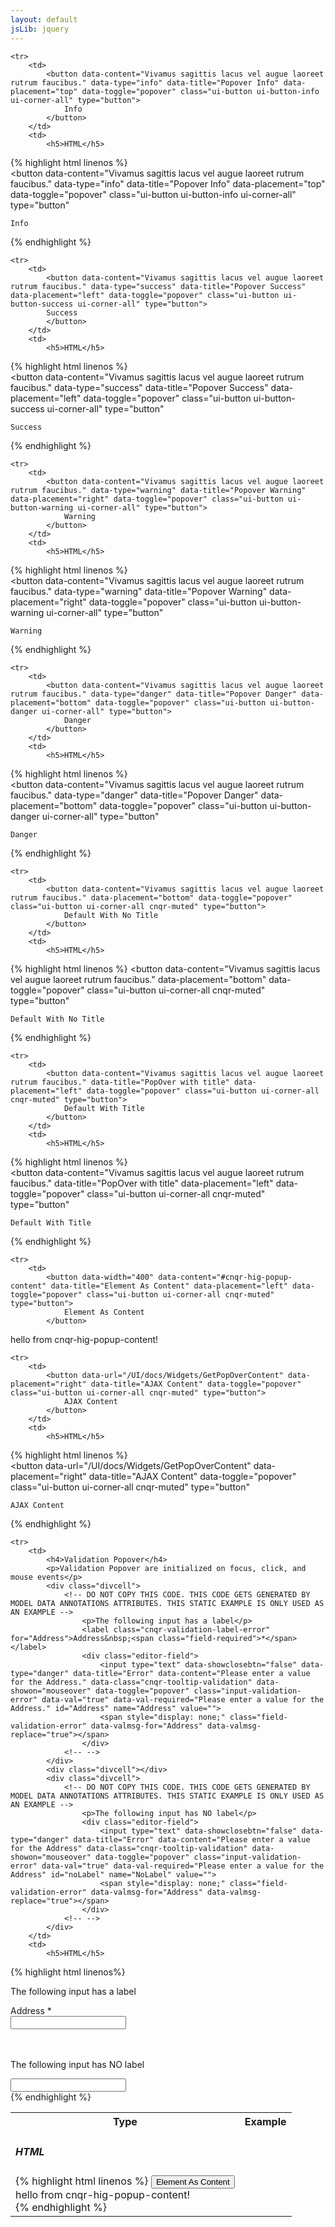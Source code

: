 ```yaml
---
layout: default
jsLib: jquery
---
```


<table class="reporttable reporttable-lg">
	<tbody><tr>
		<th>Type</th>
		<th>Example</th>
	</tr>

	<tr>
		<td>
			<button data-content="Vivamus sagittis lacus vel augue laoreet rutrum faucibus." data-type="info" data-title="Popover Info" data-placement="top" data-toggle="popover" class="ui-button ui-button-info ui-corner-all" type="button">
				Info
			</button>
		</td>
		<td>
			<h5>HTML</h5>
{% highlight html linenos %}			
<button 
	data-content="Vivamus sagittis lacus vel augue laoreet rutrum faucibus." 
	data-type="info" 
	data-title="Popover Info" 
	data-placement="top" 
	data-toggle="popover" 
	class="ui-button ui-button-info ui-corner-all" 
	type="button"
>
	Info
</button>	
{% endhighlight %}
</td>
	</tr>

	<tr>
		<td>
			<button data-content="Vivamus sagittis lacus vel augue laoreet rutrum faucibus." data-type="success" data-title="Popover Success" data-placement="left" data-toggle="popover" class="ui-button ui-button-success ui-corner-all" type="button">
			Success
			</button>
		</td>
		<td>
			<h5>HTML</h5>
{% highlight html linenos %}				
<button 
	data-content="Vivamus sagittis lacus vel augue laoreet rutrum faucibus." 
	data-type="success" 
	data-title="Popover Success" 
	data-placement="left" 
	data-toggle="popover" 
	class="ui-button ui-button-success ui-corner-all" 
	type="button"
>
	Success
</button>
{% endhighlight %}			
		</td>
	</tr>

	<tr>
		<td>
			<button data-content="Vivamus sagittis lacus vel augue laoreet rutrum faucibus." data-type="warning" data-title="Popover Warning" data-placement="right" data-toggle="popover" class="ui-button ui-button-warning ui-corner-all" type="button">
				Warning
			</button>
		</td>
		<td>
			<h5>HTML</h5>
{% highlight html linenos %}		
<button 
	data-content="Vivamus sagittis lacus vel augue laoreet rutrum faucibus." 
	data-type="warning" 
	data-title="Popover Warning" 
	data-placement="right" 
	data-toggle="popover" 
	class="ui-button ui-button-warning ui-corner-all" type="button"
>
	Warning
</button>
{% endhighlight %}			
		</td>
	</tr>

	<tr>
		<td>
			<button data-content="Vivamus sagittis lacus vel augue laoreet rutrum faucibus." data-type="danger" data-title="Popover Danger" data-placement="bottom" data-toggle="popover" class="ui-button ui-button-danger ui-corner-all" type="button">
				Danger
			</button>
		</td>
		<td>
			<h5>HTML</h5>
{% highlight html linenos  %}			
<button 
	data-content="Vivamus sagittis lacus vel augue laoreet rutrum faucibus." 
	data-type="danger" 
	data-title="Popover Danger" 
	data-placement="bottom" 
	data-toggle="popover" 
	class="ui-button ui-button-danger ui-corner-all" 
	type="button"
>
	Danger
</button>
{% endhighlight %}			
		</td>
	</tr>

	<tr>
		<td>
			<button data-content="Vivamus sagittis lacus vel augue laoreet rutrum faucibus." data-placement="bottom" data-toggle="popover" class="ui-button ui-corner-all cnqr-muted" type="button">
				Default With No Title
			</button>
		</td>
		<td>
			<h5>HTML</h5>
{% highlight html linenos  %}
<button 
	data-content="Vivamus sagittis lacus vel augue laoreet rutrum faucibus." 
	data-placement="bottom" 
	data-toggle="popover" 
	class="ui-button ui-corner-all cnqr-muted" 
	type="button"
>
	Default With No Title
</button>
{% endhighlight %}			
		</td>
	</tr>

	<tr>
		<td>
			<button data-content="Vivamus sagittis lacus vel augue laoreet rutrum faucibus." data-title="PopOver with title" data-placement="left" data-toggle="popover" class="ui-button ui-corner-all cnqr-muted" type="button">
				Default With Title
			</button>
		</td>
		<td>
			<h5>HTML</h5>
{% highlight html linenos  %}			
<button 
	data-content="Vivamus sagittis lacus vel augue laoreet rutrum faucibus." 
	data-title="PopOver with title" 
	data-placement="left" 
	data-toggle="popover" 
	class="ui-button ui-corner-all cnqr-muted" 
	type="button"
>
	Default With Title
</button>
{% endhighlight %}	
		</td>
	</tr>

	<tr>
		<td>
			<button data-width="400" data-content="#cnqr-hig-popup-content" data-title="Element As Content" data-placement="left" data-toggle="popover" class="ui-button ui-corner-all cnqr-muted" type="button">
				Element As Content
			</button>
<div id="cnqr-hig-popup-content" class="cnqr-hide">hello from cnqr-hig-popup-content!</div>			
		</td>
		<td>
			<h5>HTML</h5>
{% highlight html linenos  %}			
<button 
	data-width="400" 
	data-content="#cnqr-hig-popup-content" 
	data-title="Element As Content" 
	data-placement="left" 
	data-toggle="popover" 
	class="ui-button ui-corner-all cnqr-muted" 
	type="button"
>
	Element As Content
</button>
			
<div id="cnqr-hig-popup-content" class="cnqr-hide">
	hello from cnqr-hig-popup-content!
</div>			
{% endhighlight %}				
		</td>
	</tr>

	<tr>
		<td>
			<button data-url="/UI/docs/Widgets/GetPopOverContent" data-placement="right" data-title="AJAX Content" data-toggle="popover" class="ui-button ui-corner-all cnqr-muted" type="button">
				AJAX Content
			</button>
		</td>
		<td>
			<h5>HTML</h5>
{% highlight html linenos %}				
<button 
	data-url="/UI/docs/Widgets/GetPopOverContent" 
	data-placement="right" 
	data-title="AJAX Content" 
	data-toggle="popover" 
	class="ui-button ui-corner-all cnqr-muted" 
	type="button"
>
	AJAX Content
</button>
{% endhighlight %}				
		</td>
	</tr>

	<tr>
		<td>
			<h4>Validation Popover</h4>
			<p>Validation Popover are initialized on focus, click, and mouse events</p>
			<div class="divcell">
				<!-- DO NOT COPY THIS CODE. THIS CODE GETS GENERATED BY MODEL DATA ANNOTATIONS ATTRIBUTES. THIS STATIC EXAMPLE IS ONLY USED AS AN EXAMPLE -->
					<p>The following input has a label</p>
					<label class="cnqr-validation-label-error" for="Address">Address&nbsp;<span class="field-required">*</span></label>		
					<div class="editor-field">
						<input type="text" data-showclosebtn="false" data-type="danger" data-title="Error" data-content="Please enter a value for the Address." data-class="cnqr-tooltip-validation" data-showon="mouseover" data-toggle="popover" class="input-validation-error" data-val="true" data-val-required="Please enter a value for the Address." id="Address" name="Address" value="">
						<span style="display: none;" class="field-validation-error" data-valmsg-for="Address" data-valmsg-replace="true"></span>
					</div>
				<!-- -->
			</div>
			<div class="divcell"></div>
			<div class="divcell">
				<!-- DO NOT COPY THIS CODE. THIS CODE GETS GENERATED BY MODEL DATA ANNOTATIONS ATTRIBUTES. THIS STATIC EXAMPLE IS ONLY USED AS AN EXAMPLE -->
					<p>The following input has NO label</p>
					<div class="editor-field">
						<input type="text" data-showclosebtn="false" data-type="danger" data-title="Error" data-content="Please enter a value for the Address" data-class="cnqr-tooltip-validation" data-showon="mouseover" data-toggle="popover" class="input-validation-error" data-val="true" data-val-required="Please enter a value for the Address" id="noLabel" name="NoLabel" value="">
						<span style="display: none;" class="field-validation-error" data-valmsg-for="Address" data-valmsg-replace="true"></span>
					</div>
				<!-- -->
			</div>
		</td>
		<td>
			<h5>HTML</h5>
{% highlight html linenos%}	
<!-- DO NOT COPY THIS CODE. 
THIS CODE GETS GENERATED BY MODEL DATA ANNOTATIONS ATTRIBUTES. 
THIS STATIC EXAMPLE IS ONLY USED AS AN EXAMPLE 
-->
<div class="divcell">
	<p>The following input has a label</p>
	<label class="cnqr-validation-label-error" for="Address">Address&nbsp;<span class="field-required">*</span></label>		<div class="editor-field">
		<input type="text" 
			data-showclosebtn="false" 
			data-type="danger" 
			data-title="Error" 
			data-content="Please enter a value for the Address." 
			data-class="cnqr-tooltip-validation" 
			data-showon="mouseover" 
			data-toggle="popover" 
			data-val="true" 
			data-val-required="Please enter a value for the Address." 
			class="input-validation-error" 
			id="Address" 
			name="Address" 
			value=""
		>
		<span 
			style="display: none;" 
			class="field-validation-error" 
			data-valmsg-for="Address" 
			data-valmsg-replace="true">
		</span>
	</div>
</div>
<br>
<br>
<!-- DO NOT COPY THIS CODE. 
THIS CODE GETS GENERATED BY MODEL DATA ANNOTATIONS ATTRIBUTES. 
THIS STATIC EXAMPLE IS ONLY USED AS AN EXAMPLE 
-->
<div class="divcell">
	<p>The following input has NO label</p>
	<div class="editor-field">
		<input 
			type="text" 
			data-showclosebtn="false" 
			data-type="danger" 
			data-title="Error" 
			data-content="Please enter a value for the Address" 
			data-class="cnqr-tooltip-validation" 
			data-showon="mouseover" 
			data-toggle="popover" 
			class="input-validation-error" 
			data-val="true" 
			data-val-required="Please enter a value for the Address" 
			id="noLabel" 
			name="NoLabel" 
			value=""
		>
		<span 
			style="display: none;" 
			class="field-validation-error" 
			data-valmsg-for="Address" 
			data-valmsg-replace="true">
		</span>
	</div>
</div>
{% endhighlight %}	
		</td>
	</tr>
</tbody></table>
